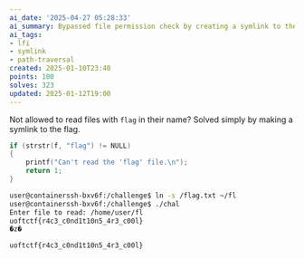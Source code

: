 ```yaml
---
ai_date: '2025-04-27 05:28:33'
ai_summary: Bypassed file permission check by creating a symlink to the flag file
ai_tags:
- lfi
- symlink
- path-traversal
created: 2025-01-10T23:40
points: 100
solves: 323
updated: 2025-01-12T19:00
---
```


Not allowed to read files with `flag` in their name? Solved simply by making a symlink to the flag.

```c
if (strstr(f, "flag") != NULL)
{
    printf("Can't read the 'flag' file.\n");
    return 1;
}
```

```bash
user@containerssh-bxv6f:/challenge$ ln -s /flag.txt ~/fl  
user@containerssh-bxv6f:/challenge$ ./chal
Enter file to read: /home/user/fl
uoftctf{r4c3_c0nd1t10n5_4r3_c00l}
�z�
```

```flag
uoftctf{r4c3_c0nd1t10n5_4r3_c00l}
```